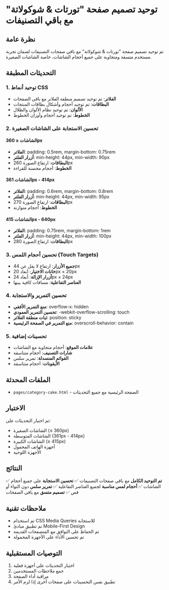 # توحيد تصميم صفحة "تورتات & شوكولاتة" مع باقي التصنيفات

## نظرة عامة
تم توحيد تصميم صفحة "تورتات & شوكولاتة" مع باقي صفحات التصنيفات لضمان تجربة مستخدم متسقة ومتجاوبة على جميع أحجام الشاشات، خاصة الشاشات الصغيرة.

## التحديثات المطبقة

### 1. توحيد أنماط CSS
- **الفلاتر**: تم توحيد تصميم منطقة الفلاتر مع باقي الصفحات
- **البطاقات**: تم توحيد أحجام وأشكال بطاقات المنتجات
- **الألوان**: تم توحيد نظام الألوان والظلال
- **الخطوط**: تم توحيد أحجام وأوزان الخطوط

### 2. تحسين الاستجابة على الشاشات الصغيرة

#### الشاشات ≤ 360px
- **الفلاتر**: padding: 0.5rem, margin-bottom: 0.75rem
- **أزرار الفلتر**: min-height: 44px, min-width: 90px
- **البطاقات**: ارتفاع الصورة 260px
- **الخطوط**: أحجام محسنة للقراءة

#### الشاشات 361px - 414px
- **الفلاتر**: padding: 0.6rem, margin-bottom: 0.8rem
- **أزرار الفلتر**: min-height: 44px, min-width: 95px
- **البطاقات**: ارتفاع الصورة 270px
- **الخطوط**: أحجام متوازنة

#### الشاشات 415px - 640px
- **الفلاتر**: padding: 0.75rem, margin-bottom: 1rem
- **أزرار الفلتر**: min-height: 44px, min-width: 100px
- **البطاقات**: ارتفاع الصورة 280px

### 3. تحسين أحجام اللمس (Touch Targets)
- **جميع الأزرار**: ارتفاع لا يقل عن 44px
- **خانات الاختيار**: أبعاد 20px × 20px
- **أزرار الإزالة**: أبعاد 24px × 24px
- **العناصر التفاعلية**: مسافات كافية بينها

### 4. تحسين التمرير والاستجابة
- **منع التمرير الأفقي**: overflow-x: hidden
- **تحسين التمرير العمودي**: -webkit-overflow-scrolling: touch
- **ثبات منطقة الفلاتر**: position: sticky
- **منع التمرير في الصفحة الرئيسية**: overscroll-behavior: contain

### 5. تحسينات إضافية
- **علامات الموقع**: أحجام متجاوبة مع الشاشات
- **شارات التصنيف**: أحجام متناسقة
- **القوائم المنسدلة**: تمرير سلس
- **الأيقونات**: أحجام متناسقة

## الملفات المحدثة
- `pages/category-cake.html` - الصفحة الرئيسية مع جميع التحديثات

## الاختبار
تم اختبار التحديثات على:
- الشاشات الصغيرة (≤ 360px)
- الشاشات المتوسطة (361px - 414px)
- الشاشات الكبيرة (≥ 415px)
- أجهزة الهاتف المحمول
- الأجهزة اللوحية

## النتائج
✅ **تم التوحيد الكامل** مع باقي صفحات التصنيفات
✅ **تحسين الاستجابة** على جميع أحجام الشاشات
✅ **أحجام لمس مناسبة** لجميع العناصر التفاعلية
✅ **تمرير سلس** دون التواء أو قص
✅ **تصميم متسق** مع باقي الصفحات

## ملاحظات تقنية
- تم استخدام CSS Media Queries للاستجابة
- تم تطبيق مبادئ Mobile-First Design
- تم الحفاظ على التوافق مع المتصفحات القديمة
- تم تحسين الأداء على الأجهزة المحمولة

## التوصيات المستقبلية
1. اختبار التحديثات على أجهزة فعلية
2. جمع ملاحظات المستخدمين
3. مراقبة أداء الصفحة
4. تطبيق نفس التحسينات على صفحات أخرى إذا لزم الأمر
